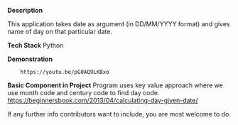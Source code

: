 **Description**

This application takes date as argument (in DD/MM/YYYY format) and gives name of day on that particular date.

**Tech Stack**
Python

**Demonstration**
        
        https://youtu.be/pG0AQ9LKBxo
        

**Basic Component in Project**
Program uses key value approach where we use month code and century code to find day code. 
https://beginnersbook.com/2013/04/calculating-day-given-date/


If any further info contributors want to include, you are most welcome to do.
